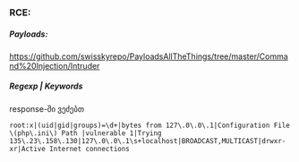 ### RCE:

##### Payloads:
https://github.com/swisskyrepo/PayloadsAllTheThings/tree/master/Command%20Injection/Intruder

##### Regexp | Keywords
response-ში ვეძებთ
```
root:x|(uid|gid|groups)=\d+|bytes from 127\.0\.0\.1|Configuration File \(php\.ini\) Path |vulnerable 1|Trying 135\.23\.158\.130|127\.0\.0\.1\s+localhost|BROADCAST,MULTICAST|drwxr-xr|Active Internet connections
```
